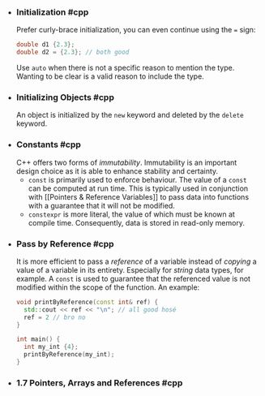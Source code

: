- ### Initialization #cpp 
  Prefer curly-brace initialization, you can even continue using the `=` sign:
  ```cpp
  double d1 {2.3};
  double d2 = {2.3}; // both good
  ```
  Use `auto` when there is not a specific reason to mention the type. Wanting to be clear is a valid reason to include the type.
- ### Initializing Objects #cpp 
  An object is initialized by the `new` keyword and deleted by the `delete` keyword.
- ### Constants #cpp
  C++ offers two forms of *immutability*. Immutability is an important design choice as it is able to enhance stability and certainty.
	- `const` is primarily used to enforce behaviour. The value of a `const` can be computed at run time. This is typically used in conjunction with [[Pointers & Reference Variables]] to pass data into functions with a guarantee that it will not be modified.
	- `constexpr` is more literal, the value of which must be known at compile time. Consequently, data is stored in read-only memory.
- ### Pass by Reference #cpp
  It is more efficient to pass a *reference* of a variable instead of *copying* a value of a variable in its entirety. Especially for *string* data types, for example. A `const` is used to guarantee that the referenced value is not modified within the scope of the function. An example:
  ```cpp
  void printByReference(const int& ref) {
    std::cout << ref << "\n"; // all good hosé
    ref = 2 // bro no
  }
  
  int main() {
    int my_int {4};
    printByReference(my_int);
  }
  ```
- ### 1.7 Pointers, Arrays and References #cpp